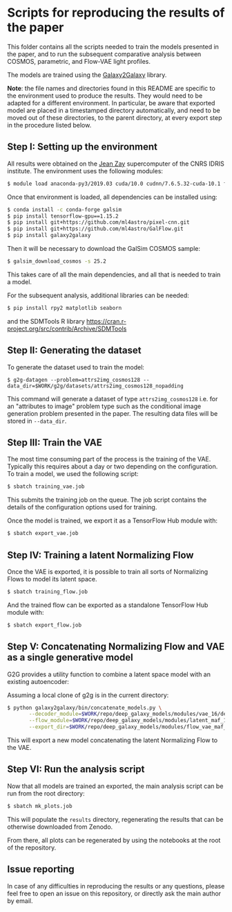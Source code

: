 # Scripts for reproducing the results of the paper

This folder contains all the scripts needed to train the models presented in the
paper, and to run the subsequent comparative analysis between COSMOS, parametric,
and Flow-VAE light profiles.


The models are trained using the [Galaxy2Galaxy](https://github.com/ml4astro/galaxy2galaxy) library.

**Note**: the file names and directories found in this README are specific to the environment
used to produce the results. They would need to be adapted for a different environment. In
particular, be aware that exported model are placed in a timestamped directory automatically,
and need to be moved out of these directories, to the parent directory, at every export step
in the procedure listed below.

## Step I: Setting up the environment

All results were obtained on the [Jean Zay](http://www.idris.fr/annonces/annonce-jean-zay-eng.html) supercomputer
of the CNRS IDRIS institute. The environment uses the following modules:
```bash
$ module load anaconda-py3/2019.03 cuda/10.0 cudnn/7.6.5.32-cuda-10.1 fftw/3.3.8 r
```
Once that environment is loaded, all dependencies can be installed using:
```bash
$ conda install -c conda-forge galsim
$ pip install tensorflow-gpu==1.15.2
$ pip install git+https://github.com/ml4astro/pixel-cnn.git
$ pip install git+https://github.com/ml4astro/GalFlow.git
$ pip install galaxy2galaxy
```
Then it will be necessary to download the GalSim COSMOS sample:
```bash
$ galsim_download_cosmos -s 25.2
```
This takes care of all the main dependencies, and all that is needed to train a model.

For the subsequent analysis, additional libraries can be needed:
```bash
$ pip install rpy2 matplotlib seaborn
```
and the SDMTools R library https://cran.r-project.org/src/contrib/Archive/SDMTools

## Step II: Generating the dataset

To generate the dataset used to train the model:
```
$ g2g-datagen --problem=attrs2img_cosmos128 --data_dir=$WORK/g2g/datasets/attrs2img_cosmos128_nopadding
```
This command will generate a dataset of type `attrs2img_cosmos128` i.e. for an "attributes to image" problem type such as the
conditional image generation problem presented in the paper. The resulting data files will be stored in `--data_dir`.

## Step III: Train the VAE

The most time consuming part of the process is the training of the VAE. Typically
this requires about a day or two depending on the configuration. To train a model,
we used the following script:
```bash
$ sbatch training_vae.job
```
This submits the training job on the queue. The job script contains the details
of the configuration options used for training.

Once the model is trained, we export it as a TensorFlow Hub module with:
```bash
$ sbatch export_vae.job
```

## Step IV: Training a latent Normalizing Flow

Once the VAE is exported, it is possible to train all sorts of Normalizing Flows
to model its latent space.
```bash
$ sbatch training_flow.job
```
And the trained flow can be exported as a standalone TensorFlow Hub module with:
```bash
$ sbatch export_flow.job
```

## Step V: Concatenating Normalizing Flow and VAE as a single generative model

G2G provides a utility function to combine a latent space model with an existing
autoencoder:

Assuming a local clone of g2g is in the current directory:
```bash
$ python galaxy2galaxy/bin/concatenate_models.py \
       --decoder_module=$WORK/repo/deep_galaxy_models/modules/vae_16/decoder \
       --flow_module=$WORK/repo/deep_galaxy_models/modules/latent_maf_16/code_sampler \
       --export_dir=$WORK/repo/deep_galaxy_models/modules/flow_vae_maf_16
```

This will export a new model concatenating the latent Normalizing Flow to the VAE.

## Step VI: Run the analysis script

Now that all models are trained an exported, the main analysis script can be run
from the root directory:
```bash
$ sbatch mk_plots.job
```

This will populate the `results` directory, regenerating the results that can be
otherwise downloaded from Zenodo.

From there, all plots can be regenerated by using the notebooks at the root of the
repository.

## Issue reporting

In case of any difficulties in reproducing the results or any questions, please
feel free to open an issue on this repository, or directly ask the main author by email.
